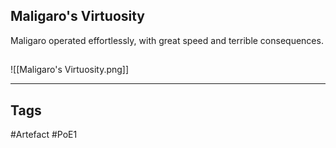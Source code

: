 ## Maligaro's Virtuosity
Maligaro operated effortlessly,
with great speed and terrible consequences.
##
![[Maligaro's Virtuosity.png]]

---
## Tags
#Artefact
#PoE1
